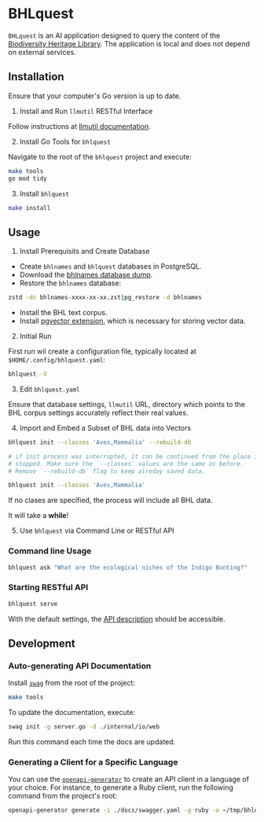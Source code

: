 # BHLquest

`BHLquest` is an AI application designed to query the content of
 the [Biodiversity Heritage Library]. The application is local and does
 not depend on external services.

## Installation

Ensure that your computer's Go version is up to date.

1. Install and Run `llmutil` RESTful Interface

Follow instructions at [llmutil documentation].

2. Install Go Tools for `bhlquest`

Navigate to the root of the `bhlquest` project and execute:

```bash
make tools
go mod tidy
```

3. Install `bhlquest`

```bash
make install
```

## Usage

1. Install Prerequisits and Create Database

* Create `bhlnames` and `bhlquest` databases in PostgreSQL.
* Download the [bhlnames database dump].
* Restore the `bhlnames` database:

```bash
zstd -dc bhlnames-xxxx-xx-xx.zst|pg_restore -d bhlnames
```

* Install the BHL text corpus.
* Install [pgvector extension], which is necessary for storing vector data.

2. Initial Run

First run wil create a configuration file, typically located at
`$HOME/.config/bhlquest.yaml`:

```bash
bhlquest -V
```

3. Edit `bhlquest.yaml`

Ensure that database settings, `llmutil` URL, directory which points to
the BHL corpus settings accurately reflect their real values.

4. Import and Embed a Subset of BHL data into Vectors

```bash
bhlquest init --classes 'Aves,Mammalia' --rebuild-db

# if init process was interrupted, it can be continued from the place it
# stopped. Make sure the `--classes` values are the same as before.
# Remove `--rebuild-db` flag to keep alreday saved data.

bhlquest init --classes 'Aves,Mammalia'
```

If no clases are specified, the process will include all BHL data.

It will take a **while**!

5. Use `bhlquest` via Command Line or RESTful API

### Command line Usage

```bash
bhlquest ask "What are the ecological niches of the Indigo Bunting?"
```

### Starting RESTful API

```bash
bhlquest serve
```

With the default settings, the [API description] should be accessible.

## Development

### Auto-generating API Documentation

Install [`swag`] from the root of the project:

```bash
make tools
```

To update the documentation, execute:

```bash
swag init -g server.go -d ./internal/io/web
```

Run this command each time the docs are updated.

### Generating a Client for a Specific Language

You can use the [`openapi-generator`] to create an API client in a language of
your choice. For instance, to generate a Ruby client, run the following
command from the project's root:

```bash
openapi-generator generate -i ./docs/swagger.yaml -g ruby -o ~/tmp/bhlquest --additional-properties gemName=bhlquest
```


[Biodiversity Heritage Library]: https://www.biodiversitylibrary.org/
[llmutil documentation]: https://github.com/gnames/llmutil
[pgvector extension]: https://github.com/pgvector/pgvector
[bhlnames database dump]: http://opendata.globalnames.org/dumps/bhlnames-2023-11-15.zst 
[API description]: http://0.0.0.0:8555/apidoc/
[`swag`]: https://github.com/swaggo/swag
[`openapi-generator`]: https://github.com/OpenAPITools/openapi-generator
